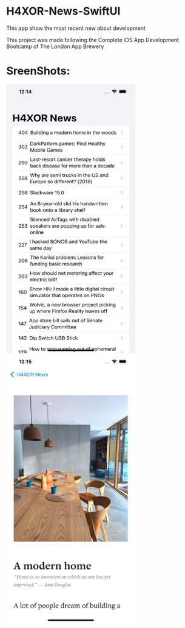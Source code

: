 # H4XOR-News-SwiftUI
This app show the most recent new about development 

This project was made following the Complete iOS App Development Bootcamp of The London App Brewery

# SreenShots:

<img src="https://github.com/adriancysvillegast/H4XOR-News-SwiftUI/blob/4aae78895b3fec110333fa34460cb1df9382374f/Documents/Simulator%20Screen%20Shot%20-%20iPhone%2013%20Pro%20Max%20-%202022-02-04%20at%2000.14.01.png?raw=true" width="340" height="706" />

<img src="https://github.com/adriancysvillegast/H4XOR-News-SwiftUI/blob/4aae78895b3fec110333fa34460cb1df9382374f/Documents/Simulator%20Screen%20Shot%20-%20iPhone%2013%20Pro%20Max%20-%202022-02-04%20at%2000.15.08.png?raw=true" width="340" height="706" />
